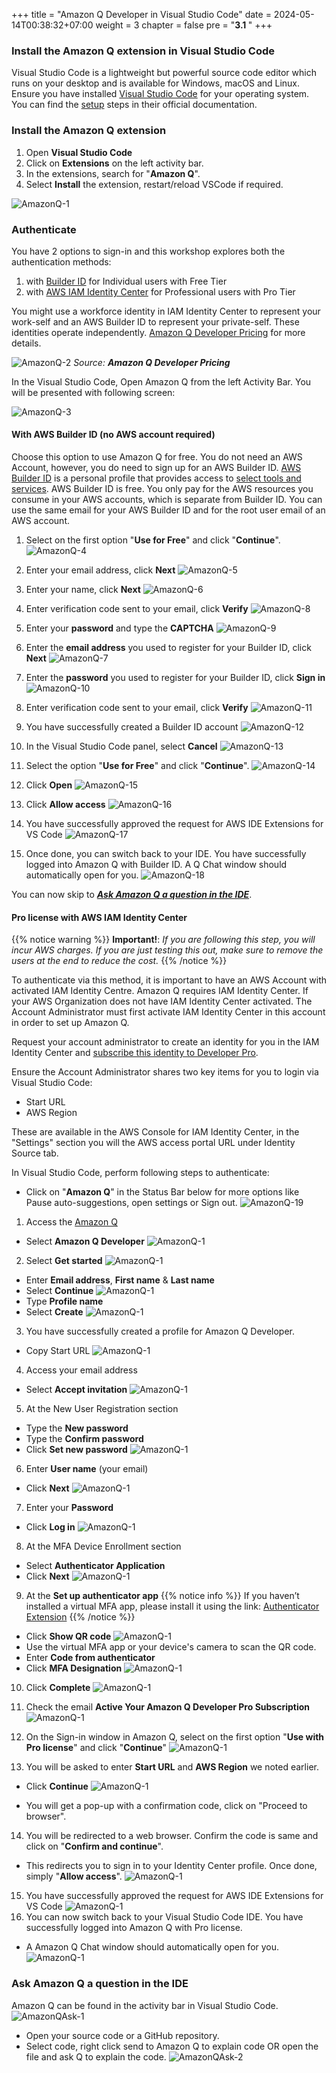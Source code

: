 +++
title = "Amazon Q Developer in Visual Studio Code"
date = 2024-05-14T00:38:32+07:00
weight = 3
chapter = false
pre = "<b>3.1 </b>"
+++

### Install the Amazon Q extension in Visual Studio Code

Visual Studio Code is a lightweight but powerful source code editor which runs on your desktop and is available for Windows, macOS and Linux. Ensure you have installed [Visual Studio Code](https://code.visualstudio.com/download) for your operating system. You can find the [setup](https://code.visualstudio.com/docs/setup/setup-overview) steps in their official documentation.

### Install the Amazon Q extension

1. Open **Visual Studio Code**
2. Click on **Extensions** on the left activity bar.
3. In the extensions, search for "**Amazon Q**".
4. Select **Install** the extension, restart/reload VSCode if required.

![AmazonQ-1](/images/3/AmazonQ-1.png?width=90pc)

### Authenticate

You have 2 options to sign-in and this workshop explores both the authentication methods:

1. with [Builder ID](https://docs.aws.amazon.com/toolkit-for-visual-studio/latest/user-guide/builder-id.html) for Individual users with Free Tier
2. with [AWS IAM Identity Center](https://docs.aws.amazon.com/toolkit-for-visual-studio/latest/user-guide/sso-credentials.html) for Professional users with Pro Tier

You might use a workforce identity in IAM Identity Center to represent your work-self and an AWS Builder ID to represent your private-self. These identities operate independently. [Amazon Q Developer Pricing](https://aws.amazon.com/q/developer/pricing/) for more details.

![AmazonQ-2](/images/3/AmazonQ-2.png?width=90pc)
_Source: **Amazon Q Developer Pricing**_

In the Visual Studio Code, Open Amazon Q from the left Activity Bar. You will be presented with following screen:

![AmazonQ-3](/images/3/AmazonQ-3.png?width=90pc)

#### With AWS Builder ID (no AWS account required)

Choose this option to use Amazon Q for free. You do not need an AWS Account, however, you do need to sign up for an AWS Builder ID. [AWS Builder ID](https://docs.aws.amazon.com/signin/latest/userguide/sign-in-aws_builder_id.html) is a personal profile that provides access to [select tools and services](https://docs.aws.amazon.com/signin/latest/userguide/aws_builder_id-apps.html). AWS Builder ID is free. You only pay for the AWS resources you consume in your AWS accounts, which is separate from Builder ID. You can use the same email for your AWS Builder ID and for the root user email of an AWS account.

1. Select on the first option "**Use for Free**" and click "**Continue**".
   ![AmazonQ-4](/images/3/AmazonQ-4.png?width=90pc)

2. Enter your email address, click **Next**
   ![AmazonQ-5](/images/3/AmazonQ-8.png?width=90pc)

3. Enter your name, click **Next**
   ![AmazonQ-6](/images/3/AmazonQ-9.png?width=90pc)

4. Enter verification code sent to your email, click **Verify**
   ![AmazonQ-8](/images/3/AmazonQ-10.png?width=90pc)

5. Enter your **password** and type the **CAPTCHA**
   ![AmazonQ-9](/images/3/AmazonQ-11.png?width=90pc)

6. Enter the **email address** you used to register for your Builder ID, click **Next**
   ![AmazonQ-7](/images/3/AmazonQ-18.png?width=90pc)

7. Enter the **password** you used to register for your Builder ID, click **Sign in**
   ![AmazonQ-10](/images/3/AmazonQ-12.png?width=90pc)

8. Enter verification code sent to your email, click **Verify**
   ![AmazonQ-11](/images/3/AmazonQ-13.png?width=90pc)

9. You have successfully created a Builder ID account
   ![AmazonQ-12](/images/3/AmazonQ-14.png?width=90pc)

10. In the Visual Studio Code panel, select **Cancel**
    ![AmazonQ-13](/images/3/AmazonQ-15.png?width=90pc)

11. Select the option "**Use for Free**" and click "**Continue**".
    ![AmazonQ-14](/images/3/AmazonQ-16.png?width=90pc)

12. Click **Open**
    ![AmazonQ-15](/images/3/AmazonQ-17.png?width=90pc)

13. Click **Allow access**
    ![AmazonQ-16](/images/3/AmazonQ-5.png?width=90pc)

14. You have successfully approved the request for AWS IDE Extensions for VS Code
    ![AmazonQ-17](/images/3/AmazonQ-6.png?width=90pc)

15. Once done, you can switch back to your IDE. You have successfully logged into Amazon Q with Builder ID. A Q Chat window should automatically open for you.
    ![AmazonQ-18](/images/3/AmazonQ-7.png?width=90pc)

You can now skip to [**_Ask Amazon Q a question in the IDE_**](https://aws-fcj-amazonq-workshop.github.io/Amazon-Q-Series/Getting-Started-with-AmazonQ-Developer/3-getting-started/1-in-visual-studio-code/#ask-amazon-q-a-question-in-the-ide).

#### Pro license with AWS IAM Identity Center

{{% notice warning %}}
**Important!**: _If you are following this step, you will incur AWS charges. If you are just testing this out, make sure to remove the users at the end to reduce the cost._
{{% /notice %}}

To authenticate via this method, it is important to have an AWS Account with activated IAM Identity Centre. Amazon Q requires IAM Identity Center. If your AWS Organization does not have IAM Identity Center activated. The Account Administrator must first activate IAM Identity Center in this account in order to set up Amazon Q.

Request your account administrator to create an identity for you in the IAM Identity Center and [subscribe this identity to Developer Pro](https://docs.aws.amazon.com/amazonq/latest/qdeveloper-ug/q-pro-tier-setting-up-access.html).

Ensure the Account Administrator shares two key items for you to login via Visual Studio Code:

- Start URL
- AWS Region

These are available in the AWS Console for IAM Identity Center, in the "Settings" section you will the AWS access portal URL under Identity Source tab.

In Visual Studio Code, perform following steps to authenticate:

- Click on "**Amazon Q**" in the Status Bar below for more options like Pause auto-suggestions, open settings or Sign out.
  ![AmazonQ-19](/images/3/AmazonQ-19.png?width=90pc)

1. Access the [Amazon Q](https://us-east-1.console.aws.amazon.com/amazonq?region=us-east-1#)

- Select **Amazon Q Developer**
  ![AmazonQ-1](/images/3/AmazonQpro-1.png?width=90pc)

2. Select **Get started**
   ![AmazonQ-1](/images/3/AmazonQpro-2.png?width=90pc)

- Enter **Email address**, **First name** & **Last name**
- Select **Continue**
  ![AmazonQ-1](/images/3/AmazonQpro-3.png?width=90pc)
- Type **Profile name**
- Select **Create**
  ![AmazonQ-1](/images/3/AmazonQpro-4.png?width=90pc)

3. You have successfully created a profile for Amazon Q Developer.

- Copy Start URL
  ![AmazonQ-1](/images/3/AmazonQpro-5.png?width=90pc)

4. Access your email address

- Select **Accept invitation**
  ![AmazonQ-1](/images/3/AmazonQpro-6.png?width=90pc)

5. At the New User Registration section

- Type the **New password**
- Type the **Confirm password**
- Click **Set new password**
  ![AmazonQ-1](/images/3/AmazonQpro-7.png?width=90pc)

6. Enter **User name** (your email)

- Click **Next**
  ![AmazonQ-1](/images/3/AmazonQpro-8.png?width=90pc)

7. Enter your **Password**

- Click **Log in**
  ![AmazonQ-1](/images/3/AmazonQpro-9.png?width=90pc)

8. At the MFA Device Enrollment section

- Select **Authenticator Application**
- Click **Next**
  ![AmazonQ-1](/images/3/AmazonQpro-10.png?width=90pc)

9. At the **Set up authenticator app**
   {{% notice info %}}
   If you haven’t installed a virtual MFA app, please install it using the link:
   [Authenticator Extension](https://chromewebstore.google.com/detail/authenticator/bhghoamapcdpbohphigoooaddinpkbai)
   {{% /notice %}}

- Click **Show QR code**
  ![AmazonQ-1](/images/3/AmazonQpro-11.png?width=90pc)
- Use the virtual MFA app or your device's camera to scan the QR code.
- Enter **Code from authenticator**
- Click **MFA Designation**
  ![AmazonQ-1](/images/3/AmazonQpro-12.png?width=90pc)

10. Click **Complete**
    ![AmazonQ-1](/images/3/AmazonQpro-13.png?width=90pc)

11. Check the email **Active Your Amazon Q Developer Pro Subscription**
    ![AmazonQ-1](/images/3/AmazonQpro-14.png?width=90pc)

12. On the Sign-in window in Amazon Q, select on the first option "**Use with Pro license**" and click "**Continue**"
    ![AmazonQ-1](/images/3/AmazonQpro-15.png?width=90pc)
13. You will be asked to enter **Start URL** and **AWS Region** we noted earlier.

- Click **Continue**
  ![AmazonQ-1](/images/3/AmazonQpro-16.png?width=90pc)

- You will get a pop-up with a confirmation code, click on "Proceed to browser".

14. You will be redirected to a web browser. Confirm the code is same and click on "**Confirm and continue**".

- This redirects you to sign in to your Identity Center profile. Once done, simply "**Allow access**".
  ![AmazonQ-1](/images/3/AmazonQpro-17.png?width=90pc)

15. You have successfully approved the request for AWS IDE Extensions for VS Code
    ![AmazonQ-1](/images/3/AmazonQpro-18.png?width=90pc)
16. You can now switch back to your Visual Studio Code IDE. You have successfully logged into Amazon Q with Pro license.

- A Amazon Q Chat window should automatically open for you.
  ![AmazonQ-1](/images/3/AmazonQpro-19.png?width=90pc)

### Ask Amazon Q a question in the IDE

Amazon Q can be found in the activity bar in Visual Studio Code.
![AmazonQAsk-1](/images/3/AmazonQask-01.png?width=90pc)

- Open your source code or a GitHub repository.
- Select code, right click send to Amazon Q to explain code OR open the file and ask Q to explain the code.
  ![AmazonQAsk-2](/images/3/AmazonQask-02.png?width=90pc)
